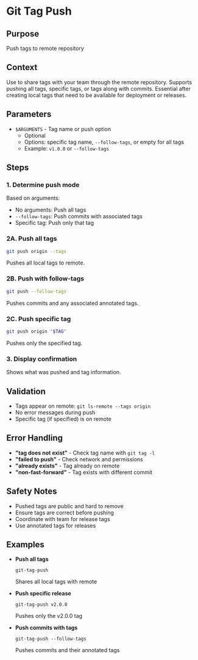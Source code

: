 # Git Tag Push

## Purpose
Push tags to remote repository

## Context
Use to share tags with your team through the remote repository. Supports pushing all tags, specific tags, or tags along with commits. Essential after creating local tags that need to be available for deployment or releases.

## Parameters
- `$ARGUMENTS` - Tag name or push option
  - Optional
  - Options: specific tag name, `--follow-tags`, or empty for all tags
  - Example: `v1.0.0` or `--follow-tags`

## Steps

### 1. Determine push mode
Based on arguments:
- No arguments: Push all tags
- `--follow-tags`: Push commits with associated tags
- Specific tag: Push only that tag

### 2A. Push all tags
```bash
git push origin --tags
```
Pushes all local tags to remote.

### 2B. Push with follow-tags
```bash
git push --follow-tags
```
Pushes commits and any associated annotated tags.

### 2C. Push specific tag
```bash
git push origin "$TAG"
```
Pushes only the specified tag.

### 3. Display confirmation
Shows what was pushed and tag information.

## Validation
- Tags appear on remote: `git ls-remote --tags origin`
- No error messages during push
- Specific tag (if specified) is on remote

## Error Handling
- **"tag does not exist"** - Check tag name with `git tag -l`
- **"failed to push"** - Check network and permissions
- **"already exists"** - Tag already on remote
- **"non-fast-forward"** - Tag exists with different commit

## Safety Notes
- Pushed tags are public and hard to remove
- Ensure tags are correct before pushing
- Coordinate with team for release tags
- Use annotated tags for releases

## Examples
- **Push all tags**
  ```
  git-tag-push
  ```
  Shares all local tags with remote

- **Push specific release**
  ```
  git-tag-push v2.0.0
  ```
  Pushes only the v2.0.0 tag

- **Push commits with tags**
  ```
  git-tag-push --follow-tags
  ```
  Pushes commits and their annotated tags